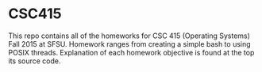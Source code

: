 # CSC415

This repo contains all of the homeworks for CSC 415 (Operating Systems) Fall 2015 at SFSU. Homework ranges from creating
a simple bash to using POSIX threads. Explanation of each homework objective is found at the top its source code. 
